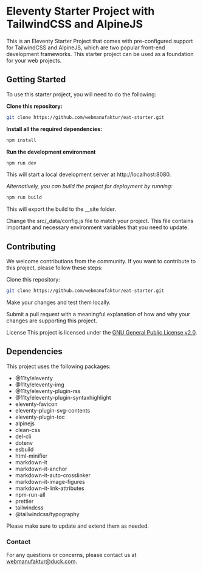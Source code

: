 # Eleventy Starter Project with TailwindCSS and AlpineJS

This is an Eleventy Starter Project that comes with pre-configured support for TailwindCSS and AlpineJS, which are two popular front-end development frameworks. This starter project can be used as a foundation for your web projects.

## Getting Started

To use this starter project, you will need to do the following:

**Clone this repository:**

```bash
git clone https://github.com/webmanufaktur/eat-starter.git
```

**Install all the required dependencies:**

```bash
npm install
```

**Run the development environment**

```bash
npm run dev
```

This will start a local development server at http://localhost:8080.

_Alternatively, you can build the project for deployment by running:_

```bash
npm run build
```

This will export the build to the \_\_site folder.

Change the src/\_data/config.js file to match your project. This file contains important and necessary environment variables that you need to update.

## Contributing

We welcome contributions from the community. If you want to contribute to this project, please follow these steps:

Clone this repository:

```bash
git clone https://github.com/webmanufaktur/eat-starter.git
```

Make your changes and test them locally.

Submit a pull request with a meaningful explanation of how and why your changes are supporting this project.

License
This project is licensed under the [GNU General Public License v2.0](https://opensource.org/license/gpl-2-0/).

## Dependencies

This project uses the following packages:

- @11ty/eleventy
- @11ty/eleventy-img
- @11ty/eleventy-plugin-rss
- @11ty/eleventy-plugin-syntaxhighlight
- eleventy-favicon
- eleventy-plugin-svg-contents
- eleventy-plugin-toc
- alpinejs
- clean-css
- del-cli
- dotenv
- esbuild
- html-minifier
- markdown-it
- markdown-it-anchor
- markdown-it-auto-crosslinker
- markdown-it-image-figures
- markdown-it-link-attributes
- npm-run-all
- prettier
- tailwindcss
- @tailwindcss/typography

Please make sure to update and extend them as needed.

### Contact

For any questions or concerns, please contact us at [webmanufaktur@duck.com](mailto:webmanufaktur@duck.com).
